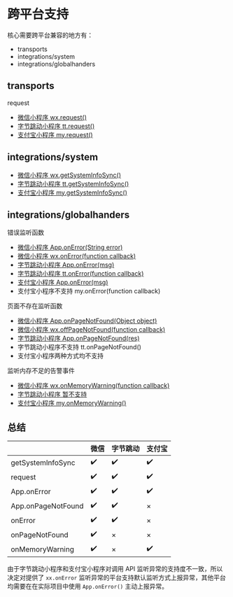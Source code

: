# 跨平台支持

核心需要跨平台兼容的地方有：

- transports
- integrations/system
- integrations/globalhanders

## transports

request

- [微信小程序 wx.request()](https://developers.weixin.qq.com/miniprogram/dev/api/network/request/wx.request.html)
- [字节跳动小程序 tt.request()](https://developer.toutiao.com/docs/api/request.html#request)
- [支付宝小程序 my.request()](https://docs.alipay.com/mini/api/owycmh)

## integrations/system

- [微信小程序 wx.getSystemInfoSync()](https://developers.weixin.qq.com/miniprogram/dev/api/base/system/system-info/wx.getSystemInfo.html)
- [字节跳动小程序 tt.getSystemInfoSync()](https://developer.toutiao.com/docs/game/system/system-info/tt.getSystemInfoSync.html)
- [支付宝小程序 my.getSystemInfoSync()](https://docs.alipay.com/mini/api/system-info)

## integrations/globalhanders

错误监听函数

- [微信小程序 App.onError(String error)](https://developers.weixin.qq.com/miniprogram/dev/reference/api/App.html)
- [微信小程序 wx.onError(function callback)](https://developers.weixin.qq.com/miniprogram/dev/api/base/app/app-event/wx.onError.html)
- [字节跳动小程序 App.onError(msg)](https://developer.toutiao.com/docs/framework/startupApp.html)
- [字节跳动小程序 tt.onError(function callback)](https://developer.toutiao.com/docs/game/system/system-event/tt.onError.html)
- [支付宝小程序 App.onError(msg)](https://docs.alipay.com/mini/framework/app)
- 支付宝小程序不支持 my.onError(function callback)

页面不存在监听函数

- [微信小程序 App.onPageNotFound(Object object)](https://developers.weixin.qq.com/miniprogram/dev/reference/api/App.html)
- [微信小程序 wx.offPageNotFound(function callback)](https://developers.weixin.qq.com/miniprogram/dev/api/base/app/app-event/wx.offPageNotFound.html)
- [字节跳动小程序 App.onPageNotFound(res)](https://developer.toutiao.com/docs/framework/startupApp.html)
- 字节跳动小程序不支持 tt.onPageNotFound()
- 支付宝小程序两种方式均不支持

监听内存不足的告警事件

- [微信小程序 wx.onMemoryWarning(function callback)](https://developers.weixin.qq.com/miniprogram/dev/api/device/performance/wx.onMemoryWarning.html)
- [字节跳动小程序 暂不支持](https://developer.toutiao.com/docs/game/performance/onMemoryWarning.html)
- [支付宝小程序 my.onMemoryWarning()](https://docs.alipay.com/mini/api/hszexr)

## 总结

| | 微信 | 字节跳动 | 支付宝 |
| -- | -- | -- | -- |
| getSystemInfoSync | ✔️| ✔️| ✔️|
| request | ✔️| ✔️| ✔️|
| App.onError | ✔️| ✔️| ✔️|
| App.onPageNotFound | ✔️| ✔️| × |
| onError | ✔️| ✔️| × |
| onPageNotFound | ✔️| × | × |
| onMemoryWarning | ✔️| × | ✔️|

由于字节跳动小程序和支付宝小程序对调用 API 监听异常的支持度不一致，所以决定对提供了 `xx.onError` 监听异常的平台支持默认监听方式上报异常，其他平台均需要在在实际项目中使用 `App.onError()` 主动上报异常。
